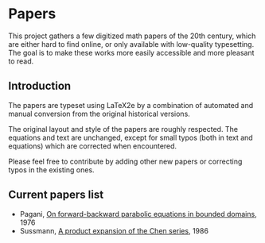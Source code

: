 # Papers

This project gathers a few digitized math papers of the 20th century, which are either hard to find online, or only available with low-quality typesetting. The goal is to make these works more easily accessible and more pleasant to read.

## Introduction

The papers are typeset using LaTeX2e by a combination of automated and manual conversion from the original historical versions.

The original layout and style of the papers are roughly respected. The equations and text are unchanged, except for small typos (both in text and equations) which are corrected when encountered.

Please feel free to contribute by adding other new papers or correcting typos in the existing ones.

## Current papers list

* Pagani, [On forward-backward parabolic equations in bounded domains](pdf/Pagani-1976.pdf), 1976
* Sussmann, [A product expansion of the Chen series](pdf/Sussmann-1986.pdf), 1986
